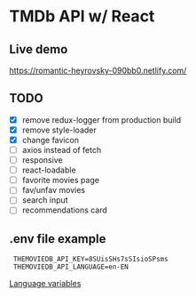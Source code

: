 # TMDb API w/ React

## Live demo

https://romantic-heyrovsky-090bb0.netlify.com/

## TODO

* [x] remove redux-logger from production build
* [x] remove style-loader
* [x] change favicon
* [ ] axios instead of fetch
* [ ] responsive
* [ ] react-loadable
* [ ] favorite movies page
* [ ] fav/unfav movies
* [ ] search input
* [ ] recommendations card

## .env file example

     THEMOVIEDB_API_KEY=8SUisSHs7sSIsioSPsms
     THEMOVIEDB_API_LANGUAGE=en-EN

[Language variables](https://developers.themoviedb.org/3/getting-started/languages)
